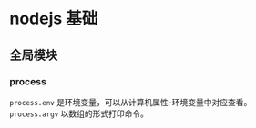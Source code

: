 # nodejs 基础

## 全局模块

### process
`process.env` 是环境变量，可以从计算机属性-环境变量中对应查看。 `process.argv` 以数组的形式打印命令。